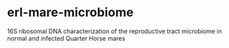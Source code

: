 # erl-mare-microbiome
16S ribosomal DNA characterization of the reproductive tract microbiome in normal and infected Quarter Horse mares
